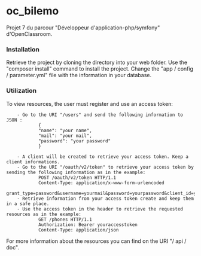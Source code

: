 # oc_bilemo
Projet 7 du parcour "Développeur d'application-php/symfony" d'OpenClassroom.

<h3>Installation</h3>

Retrieve the project by cloning the directory into your web folder.
Use the "composer install" command to install the project.
Change the "app / config / parameter.yml" file with the information in your database.

<h3>Utilization</h3>

To view resources, the user must register and use an access token:

        - Go to the URI "/users" and send the following information to JSON :
                {
                "name": "your name",
                "mail": "your mail",
                "password": "your password"
                }
        
        - A client will be created to retrieve your access token. Keep a client informations.
        - Go to the URI "/oauth/v2/token" to retrieve your access token by sending the following information as in the example:
                POST /oauth/v2/token HTTP/1.1
                Content-Type: application/x-www-form-urlencoded
                grant_type=password&username=yourmail&password=yourpassword&client_id=yourclientid&secret_client=yourclientsecret
        - Retrieve information from your access token create and keep them in a safe place.
        - Use the access token in the header to retrieve the requested resources as in the example:
                GET /phones HTTP/1.1
                Authorization: Bearer youraccesstoken
                Content-Type: application/json
                
For more information about the resources you can find on the URI "/ api / doc".
                

